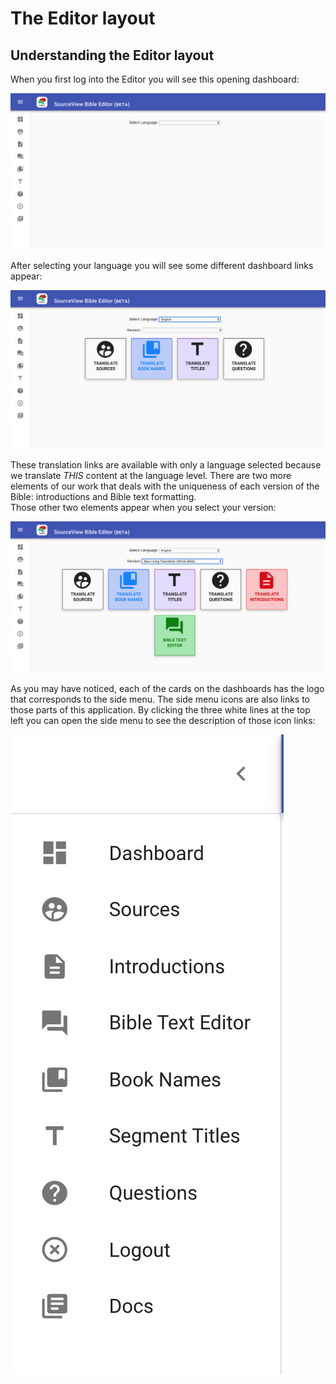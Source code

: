 # The Editor layout

## Understanding the Editor layout

When you first log into the Editor you will see this opening dashboard:

![](.gitbook/assets/screen-shot-2019-06-27-at-11.46.04-am.png)

After selecting your language you will see some different dashboard links appear:

![](.gitbook/assets/screen-shot-2019-06-27-at-11.46.42-am.png)

These translation links are available with only a language selected because we translate _THIS_ content at the language level. There are two more elements of our work that deals with the uniqueness of each version of the Bible: introductions and Bible text formatting.  
Those other two elements appear when you select your version:

![](.gitbook/assets/screen-shot-2019-06-27-at-11.46.55-am.png)

As you may have noticed, each of the cards on the dashboards has the logo that corresponds to the side menu. The side menu icons are also links to those parts of this application. By clicking the three white lines at the top left you can open the side menu to see the description of those icon links:



![](.gitbook/assets/screen-shot-2019-06-27-at-11.47.21-am.png)



